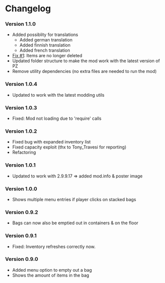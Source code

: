 # Changelog

### Version 1.1.0

- Added possiblity for translations
	- Added german translation
	- Added finnish translation
	- Added french translation
- [Fix #1](https://github.com/rm-code/unpack-bags/issues/1): Items are no longer deleted
- Updated folder structure to make the mod work with the latest version of PZ
- Remove utility dependencies (no extra files are needed to run the mod)

### Version 1.0.4

- Updated to work with the latest modding utils

### Version 1.0.3

- Fixed: Mod not loading due to 'require' calls

### Version 1.0.2

- Fixed bug with expanded inventory list
- Fixed capacity exploit (thx to Tony_Travesi for reporting)
- Refactoring

### Version 1.0.1

- Updated to work with 2.9.9.17
=> added mod.info & poster image

### Version 1.0.0

- Shows multiple menu entries if player clicks on stacked bags

### Version 0.9.2

- Bags can now also be emptied out in containers & on the floor

### Version 0.9.1

- Fixed: Inventory refreshes correctly now.

### Version 0.9.0

- Added menu option to empty out a bag
- Shows the amount of items in the bag
